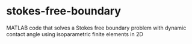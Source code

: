# stokes-free-boundary
MATLAB code that solves a Stokes free boundary problem with dynamic contact angle using isoparametric finite elements in 2D
